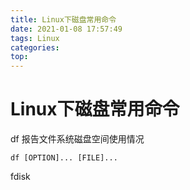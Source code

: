 ```yaml
---
title: Linux下磁盘常用命令
date: 2021-01-08 17:57:49
tags: Linux
categories:
top:
---
```


# Linux下磁盘常用命令

df 报告文件系统磁盘空间使用情况

```shell
df [OPTION]... [FILE]...
```

fdisk